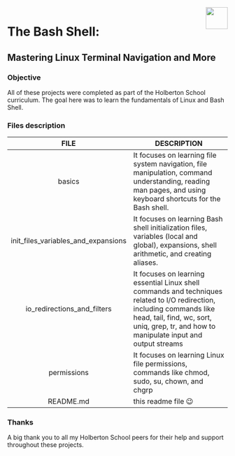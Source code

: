 <img  height="50px" align="right" src="https://apply.holbertonschool.com/holberton-logo.png">

# The Bash Shell:
## Mastering Linux Terminal Navigation and More

### Objective

All of these projects were completed as part of the Holberton School curriculum. The goal here was to learn the fundamentals of Linux and Bash Shell.

### Files description

| FILE                                | DESCRIPTION|
| :---------------------------------: | ---------- |
| basics                              | It focuses on learning file system navigation, file manipulation, command understanding, reading man pages, and using keyboard shortcuts for the Bash shell. |
| init_files_variables_and_expansions | It focuses on learning Bash shell initialization files, variables (local and global), expansions, shell arithmetic, and creating aliases.  |
| io_redirections_and_filters | It focuses on learning essential Linux shell commands and techniques related to I/O redirection, including commands like head, tail, find, wc, sort, uniq, grep, tr, and how to manipulate input and output streams |
| permissions | It focuses on learning Linux file permissions, commands like chmod, sudo, su, chown, and chgrp |
| README.md | this readme file :wink: |

### Thanks

A big thank you to all my Holberton School peers for their help and support throughout these projects.
